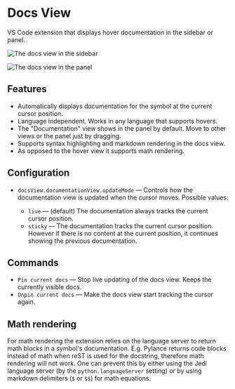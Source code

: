 # Docs View

VS Code extension that displays hover documentation in the sidebar or panel.

![The docs view in the sidebar](https://raw.githubusercontent.com/mattbierner/vscode-docs-view/master/documentation/example-sidebar.png)

![The docs view in the panel](https://raw.githubusercontent.com/mattbierner/vscode-docs-view/master/documentation/example-panel.png)

## Features

- Automatically displays documentation for the symbol at the current cursor position.
- Language independent. Works in any language that supports hovers.
- The "Documentation" view shows in the panel by default. Move to other views or the panel just by dragging.
- Supports syntax highlighting and markdown rendering in the docs view.
- As opposed to the hover view it supports math rendering.

## Configuration

- `docsView.documentationView.updateMode` — Controls how the documentation view is updated when the cursor moves. Possible values:

    - `live` — (default) The documentation always tracks the current cursor position.
    - `sticky` — The documentation tracks the current cursor position. However if there is no content at the current position, it continues showing the previous documentation.

## Commands

- `Pin current docs` — Stop live updating of the docs view. Keeps the currently visible docs. 
- `Unpin current docs` — Make the docs view start tracking the cursor again.

## Math rendering

For math rendering the extension relies on the language server to return math blocks in a symbol's documentation. E.g. Pylance returns code blocks instead of math when reST is used for the docstring, therefore math rendering will not work. One can prevent this by either using the Jedi language server (by the `python.languageServer` setting) or by using markdown delimiters (`$` or `$$`) for math equations.
